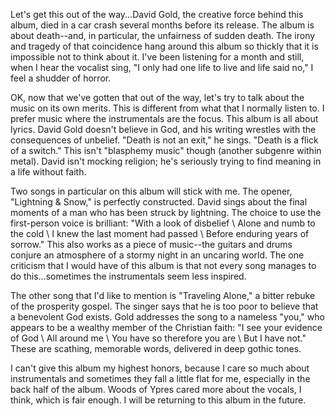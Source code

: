 Let's get this out of the way...David Gold, the creative force behind this album, died in a car crash
several months before its release. The album is about death--and, in particular, the
unfairness of sudden death. The irony and tragedy of that coincidence hang around this album so thickly that it is
impossible not to think about it. I've been listening for a month and still, when I hear the vocalist
sing, "I only had one life to live and life said no," I feel a shudder of horror.

OK, now that we've gotten that out of the way, let's try to talk about the music on its own merits. This is different
from what that I normally listen to. I prefer music where the instrumentals are the focus. This album
is all about lyrics. David Gold doesn't believe in God, and his writing wrestles with the consequences of unbelief. "Death
is not an exit," he sings. "Death is a flick of a switch." This isn't "blasphemy music" though (another subgenre
within metal). David isn't mocking religion; he's seriously trying to find meaning in a life
without faith.

Two songs in particular on this album will stick with me. The opener, "Lightning & Snow," is
perfectly constructed. David sings about the final moments of a man who has been struck by lightning. The choice
to use the first-person voice is brilliant: "With a look of disbelief \ Alone and numb to the cold \ I knew the last
moment had passed \ Before enduring years of sorrow." This also works as a piece of music--the guitars and drums
conjure an atmosphere of a stormy night in an uncaring world. The one criticism that I would have of this album
is that not every song manages to do this...sometimes the instrumentals seem less inspired.

The other song that I'd like to mention is "Traveling Alone," a bitter rebuke of the
prosperity gospel. The singer says that he is too poor to believe that a benevolent God exists. Gold addresses the
song to a nameless "you," who appears to be a wealthy member of the Christian faith: "I see your evidence of God
\ All around me \ You have so therefore you are \ But I have not." These are scathing, memorable words, delivered in
deep gothic tones.

I can't give this album my highest honors, because I care so much about instrumentals and sometimes they fall a little
flat for me, especially in the back half of the album. Woods of Ypres cared more about the vocals, I think, which
is fair enough. I will be returning to this album in the future.





